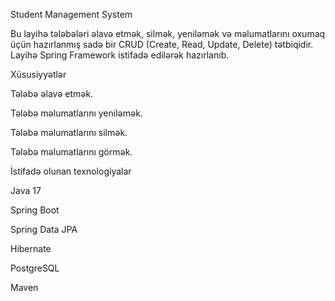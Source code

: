 Student Management System

Bu layihə tələbələri əlavə etmək, silmək, yeniləmək və məlumatlarını oxumaq üçün hazırlanmış sadə bir CRUD (Create, Read, Update, Delete) tətbiqidir. Layihə Spring Framework istifadə edilərək hazırlanıb.

Xüsusiyyətlər

Tələbə əlavə etmək.

Tələbə məlumatlarını yeniləmək.

Tələbə məlumatlarını silmək.

Tələbə məlumatlarını görmək.


İstifadə olunan texnologiyalar

Java 17

Spring Boot 

Spring Data JPA

Hibernate

PostgreSQL

Maven
